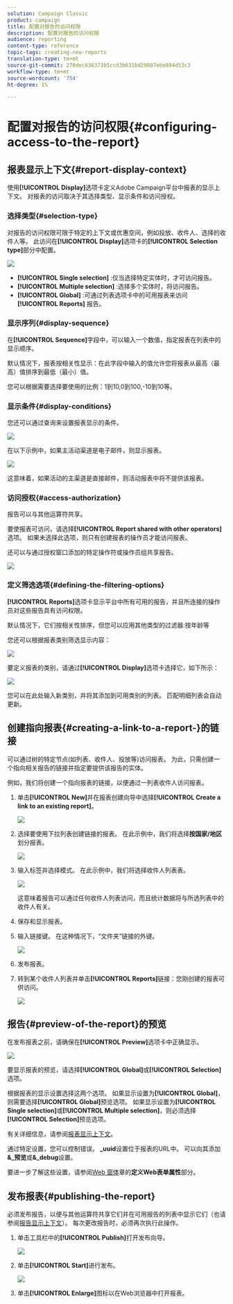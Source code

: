 ```yaml
---
solution: Campaign Classic
product: campaign
title: 配置对报告的访问权限
description: 配置对报告的访问权限
audience: reporting
content-type: reference
topic-tags: creating-new-reports
translation-type: tm+mt
source-git-commit: 278dec636373b5ccd3b631bd29607ebe894d53c3
workflow-type: tm+mt
source-wordcount: '754'
ht-degree: 1%

---
```



# 配置对报告的访问权限{#configuring-access-to-the-report}

## 报表显示上下文{#report-display-context}

使用&#x200B;**[!UICONTROL Display]**&#x200B;选项卡定义Adobe Campaign平台中报表的显示上下文。 对报表的访问取决于其选择类型、显示条件和访问授权。

### 选择类型{#selection-type}

对报告的访问权限可限于特定的上下文或优惠空间，例如投放、收件人、选择的收件人等。 此访问在&#x200B;**[!UICONTROL Display]**&#x200B;选项卡的&#x200B;**[!UICONTROL Selection type]**&#x200B;部分中配置。

![](assets/s_ncs_advuser_report_visibility_4.png)

* **[!UICONTROL Single selection]** :仅当选择特定实体时，才可访问报告。
* **[!UICONTROL Multiple selection]** :选择多个实体时，将访问报告。
* **[!UICONTROL Global]** :可通过列表选项卡中的可用报表来访问 **[!UICONTROL Reports]** 报告。

### 显示序列{#display-sequence}

在&#x200B;**[!UICONTROL Sequence]**&#x200B;字段中，可以输入一个数值，指定报表在列表中的显示顺序。

默认情况下，报表按相关性显示：在此字段中输入的值允许您将报表从最高（最高）值排序到最低（最小）值。

您可以根据需要选择要使用的比例：1到10,0到100,-10到10等。

### 显示条件{#display-conditions}

您还可以通过查询来设置报表显示的条件。

![](assets/s_ncs_advuser_report_visibility_5.png)

在以下示例中，如果主活动渠道是电子邮件，则显示报表。

![](assets/s_ncs_advuser_report_visibility_6.png)

这意味着，如果活动的主渠道是直接邮件，则活动报表中将不提供该报表。

### 访问授权{#access-authorization}

报告可以与其他运算符共享。

要使报表可访问，请选择&#x200B;**[!UICONTROL Report shared with other operators]**&#x200B;选项。 如果未选择此选项，则只有创建报表的操作员才能访问报表。

还可以与通过授权窗口添加的特定操作符或操作员组共享报告。

![](assets/s_ncs_advuser_report_visibility_8.png)

### 定义筛选选项{#defining-the-filtering-options}

**[!UICONTROL Reports]**&#x200B;选项卡显示平台中所有可用的报告，并且所连接的操作员对这些报告具有访问权限。

默认情况下，它们按相关性排序，但您可以应用其他类型的过滤器:按年龄等

您还可以根据报表类别筛选显示内容：

![](assets/report_ovv_select_type.png)

要定义报表的类别，请通过&#x200B;**[!UICONTROL Display]**&#x200B;选项卡选择它，如下所示：

![](assets/report_select_category.png)

您可以在此处输入新类别，并将其添加到可用类别的列表。 匹配明细列表会自动更新。

## 创建指向报表{#creating-a-link-to-a-report-}的链接

可以通过树的特定节点(如列表、收件人、投放等)访问报表。 为此，只需创建一个指向相关报告的链接并指定要提供该报告的实体。

例如，我们将创建一个指向报表的链接，以便通过一列表收件人访问报表。

1. 单击&#x200B;**[!UICONTROL New]**&#x200B;并在报表创建向导中选择&#x200B;**[!UICONTROL Create a link to an existing report]**。

   ![](assets/s_ncs_advuser_report_wizard_link_01.png)

1. 选择要使用下拉列表创建链接的报表。 在此示例中，我们将选择&#x200B;**按国家/地区**&#x200B;划分报表。

   ![](assets/s_ncs_advuser_report_wizard_link_02.png)

1. 输入标签并选择模式。 在此示例中，我们将选择收件人列表表。

   ![](assets/s_ncs_advuser_report_wizard_link_03.png)

   这意味着报告可以通过任何收件人列表访问，而且统计数据将与所选列表中的收件人有关。

1. 保存和显示报表。
1. 输入链接键。 在这种情况下，“文件夹”链接的外键。

   ![](assets/s_ncs_advuser_report_wizard_link_04.png)

1. 发布报表。
1. 转到某个收件人列表并单击&#x200B;**[!UICONTROL Reports]**&#x200B;链接：您刚创建的报表可供访问。

   ![](assets/s_ncs_advuser_report_wizard_link_05.png)

## 报告{#preview-of-the-report}的预览

在发布报表之前，请确保在&#x200B;**[!UICONTROL Preview]**&#x200B;选项卡中正确显示。

![](assets/s_ncs_advuser_report_preview_01.png)

要显示报表的预览，请选择&#x200B;**[!UICONTROL Global]**&#x200B;或&#x200B;**[!UICONTROL Selection]**&#x200B;选项。

根据报表的显示设置选择这两个选项。 如果显示设置为&#x200B;**[!UICONTROL Global]**，则需要选择&#x200B;**[!UICONTROL Global]**&#x200B;预览选项。 如果显示设置为&#x200B;**[!UICONTROL Single selection]**&#x200B;或&#x200B;**[!UICONTROL Multiple selection]**，则必须选择&#x200B;**[!UICONTROL Selection]**&#x200B;预览选项。

有关详细信息，请参阅[报表显示上下文](#report-display-context)。

通过特定设置，您可以控制错误。 **_uuid**&#x200B;设置位于报表的URL中。 可以向其添加&#x200B;**&amp;_预览**&#x200B;或&#x200B;**&amp;_debug**&#x200B;设置。

要进一步了解这些设置，请参阅[Web 窗体](../../web/using/about-web-forms.md)章的&#x200B;**定义Web表单属性**&#x200B;部分。

## 发布报表{#publishing-the-report}

必须发布报告，以便与其他运算符共享它们并在可用报告的列表中显示它们（也请参阅[报告显示上下文](#report-display-context)）。 每次更改报告时，必须再次执行此操作。

1. 单击工具栏中的&#x200B;**[!UICONTROL Publish]**&#x200B;打开发布向导。

   ![](assets/s_ncs_advuser_report_publish_01.png)

1. 单击&#x200B;**[!UICONTROL Start]**&#x200B;进行发布。

   ![](assets/s_ncs_advuser_report_publish_02.png)

1. 单击&#x200B;**[!UICONTROL Enlarge]**&#x200B;图标以在Web浏览器中打开报表。

